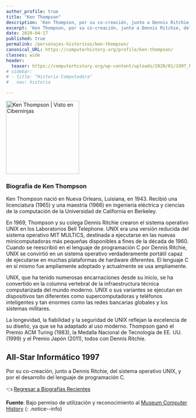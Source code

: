```yaml
---
author_profile: true
title: "Ken Thompson"
description: 'Ken Thompson, por su co-creación, junto a Dennis Ritchie, del sistema operativo UNIX, y por el desarrollo del lenguaje de programación C.'
excerpt: 'Ken Thompson, por su co-creación, junto a Dennis Ritchie, del sistema operativo UNIX, y por el desarrollo del lenguaje de programación C.'
date: 2020-04-17
published: true
permalink: /personajes-historicos/ken-thompson/
canonical_URL: https://computerhistory.org/profile/ken-thompson/
classes: wide
header:
  teaser: https://computerhistory.org/wp-content/uploads/2020/01/1997_ken_thompson-e1580707711292.jpg
# sidebar:
# - title: "Historia Computadora"
#   nav: historia

---
```


<img src="https://computerhistory.org/wp-content/uploads/2020/01/1997_ken_thompson-e1580707711292.jpg" width="200px" high="250px" alt="Ken Thompson | Visto en Ciberninjas" title="Ken Thompson | Visto en Ciberninjas" />

### **Biografía de Ken Thompson**

Ken Thompson nació en Nueva Orleans, Luisiana, en 1943. Recibió una licenciatura (1965) y una maestría (1966) en ingeniería eléctrica y ciencias de la computación de la Universidad de California en Berkeley.

En 1969, Thompson y su colega Dennis Ritchie crearon el sistema operativo UNIX en los Laboratorios Bell Telephone. UNIX era una versión reducida del sistema operativo MIT MULTICS, destinada a ejecutarse en las nuevas minicomputadoras más pequeñas disponibles a fines de la década de 1960. Cuando se reescribió en el lenguaje de programación C por Dennis Ritchie, UNIX se convirtió en un sistema operativo verdaderamente portátil capaz de ejecutarse en muchas plataformas de hardware diferentes. El lenguaje C en sí mismo fue ampliamente adoptado y actualmente se usa ampliamente.

UNIX, que ha tenido numerosas encarnaciones desde su inicio, se ha convertido en la columna vertebral de la infraestructura técnica computarizada del mundo moderno. UNIX o sus variantes se ejecutan en dispositivos tan diferentes como supercomputadoras y teléfonos inteligentes y tan enormes como las redes bancarias globales y los sistemas militares.

La longevidad, la fiabilidad y la seguridad de UNIX reflejan la excelencia de su diseño, ya que se ha adaptado al uso moderno. Thompson ganó el Premio ACM Turing (1983), la Medalla Nacional de Tecnología de EE. UU. (1999) y el Premio Japón (2011), todos con Dennis Ritchie.

## All-Star Informático 1997

Por su co-creación, junto a Dennis Ritchie, del sistema operativo UNIX, y por el desarrollo del lenguaje de programación C.

👈 [Regresar a Biografías Recientes](/personajes-historicos/#-biografías-agregadas-más-recientes-)

**Fuente**: Bajo permiso de utilización y reconocimiento al [Museum Computer History](https://www.computerhistory.org/ "Página web el Museo de la Historia de las Computadoras") 
{: .notice--info}